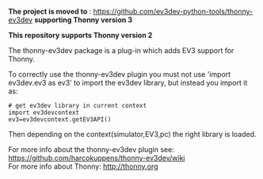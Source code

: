 
**The project is moved to** :  https://github.com/ev3dev-python-tools/thonny-ev3dev  **supporting Thonny version 3** 

**This repository supports Thonny version 2** 


The thonny-ev3dev package is a plug-in which adds EV3 support for Thonny.

To correctly use the thonny-ev3dev plugin you must not use 'import ev3dev.ev3 as ev3' to import the ev3dev library, but instead you import it as:

    # get ev3dev library in current context
    import ev3devcontext
    ev3=ev3devcontext.getEV3API()
   
Then depending on the context(simulator,EV3,pc) the right library is loaded.   

For more info about the thonny-ev3dev plugin see: https://github.com/harcokuppens/thonny-ev3dev/wiki <br>
For more info about Thonny: http://thonny.org
